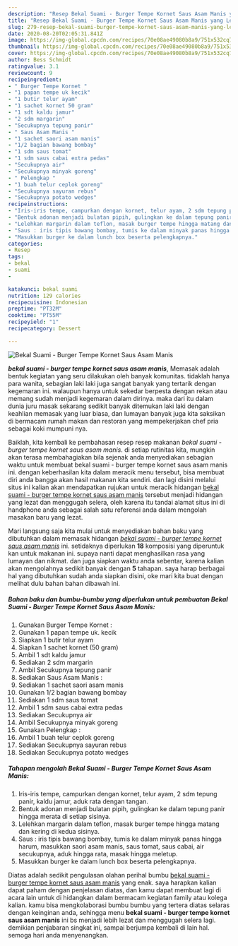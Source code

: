 ```yaml
---
description: "Resep Bekal Suami - Burger Tempe Kornet Saus Asam Manis yang Lezat Sekali"
title: "Resep Bekal Suami - Burger Tempe Kornet Saus Asam Manis yang Lezat Sekali"
slug: 279-resep-bekal-suami-burger-tempe-kornet-saus-asam-manis-yang-lezat-sekali
date: 2020-08-20T02:05:31.841Z
image: https://img-global.cpcdn.com/recipes/70e08ae49080b8a9/751x532cq70/bekal-suami-burger-tempe-kornet-saus-asam-manis-foto-resep-utama.jpg
thumbnail: https://img-global.cpcdn.com/recipes/70e08ae49080b8a9/751x532cq70/bekal-suami-burger-tempe-kornet-saus-asam-manis-foto-resep-utama.jpg
cover: https://img-global.cpcdn.com/recipes/70e08ae49080b8a9/751x532cq70/bekal-suami-burger-tempe-kornet-saus-asam-manis-foto-resep-utama.jpg
author: Bess Schmidt
ratingvalue: 3.1
reviewcount: 9
recipeingredient:
- " Burger Tempe Kornet "
- "1 papan tempe uk kecik"
- "1 butir telur ayam"
- "1 sachet kornet 50 gram"
- "1 sdt kaldu jamur"
- "2 sdm margarin"
- "Secukupnya tepung panir"
- " Saus Asam Manis "
- "1 sachet saori asam manis"
- "1/2 bagian bawang bombay"
- "1 sdm saus tomat"
- "1 sdm saus cabai extra pedas"
- "Secukupnya air"
- "Secukupnya minyak goreng"
- " Pelengkap "
- "1 buah telur ceplok goreng"
- "Secukupnya sayuran rebus"
- "Secukupnya potato wedges"
recipeinstructions:
- "Iris-iris tempe, campurkan dengan kornet, telur ayam, 2 sdm tepung panir, kaldu jamur, aduk rata dengan tangan."
- "Bentuk adonan menjadi bulatan pipih, gulingkan ke dalam tepung panir hingga merata di setiap sisinya."
- "Lelehkan margarin dalam teflon, masak burger tempe hingga matang dan kering di kedua sisinya."
- "Saus : iris tipis bawang bombay, tumis ke dalam minyak panas hingga harum, masukkan saori asam manis, saus tomat, saus cabai, air secukupnya, aduk hingga rata, masak hingga meletup."
- "Masukkan burger ke dalam lunch box beserta pelengkapnya."
categories:
- Resep
tags:
- bekal
- suami
- 

katakunci: bekal suami  
nutrition: 129 calories
recipecuisine: Indonesian
preptime: "PT32M"
cooktime: "PT55M"
recipeyield: "1"
recipecategory: Dessert

---
```



![Bekal Suami - Burger Tempe Kornet Saus Asam Manis](https://img-global.cpcdn.com/recipes/70e08ae49080b8a9/751x532cq70/bekal-suami-burger-tempe-kornet-saus-asam-manis-foto-resep-utama.jpg)

<b><i>bekal suami - burger tempe kornet saus asam manis</i></b>, Memasak adalah bentuk kegiatan yang seru dilakukan oleh banyak komunitas. tidaklah hanya para wanita, sebagian laki laki juga sangat banyak yang tertarik dengan kegemaran ini. walaupun hanya untuk sekedar berpesta dengan rekan atau memang sudah menjadi kegemaran dalam dirinya. maka dari itu dalam dunia juru masak sekarang sedikit banyak ditemukan laki laki dengan keahlian memasak yang luar biasa, dan lumayan banyak juga kita saksikan di bermacam rumah makan dan restoran yang mempekerjakan chef pria sebagai koki mumpuni nya.



Baiklah, kita kembali ke pembahasan resep resep makanan <i>bekal suami - burger tempe kornet saus asam manis</i>. di setiap rutinitas kita, mungkin akan terasa membahagiakan bila sejenak anda menyediakan sebagian waktu untuk membuat bekal suami - burger tempe kornet saus asam manis ini. dengan keberhasilan kita dalam meracik menu tersebut, bisa membuat diri anda bangga akan hasil makanan kita sendiri. dan lagi disini melalui situs ini kalian akan mendapatkan rujukan untuk meracik hidangan <u>bekal suami - burger tempe kornet saus asam manis</u> tersebut menjadi hidangan yang lezat dan menggugah selera, oleh karena itu tandai alamat situs ini di handphone anda sebagai salah satu referensi anda dalam mengolah masakan baru yang lezat.


Mari langsung saja kita mulai untuk menyediakan bahan baku yang dibutuhkan dalam memasak hidangan <u><i>bekal suami - burger tempe kornet saus asam manis</i></u> ini. setidaknya diperlukan <b>18</b> komposisi yang diperuntuk kan untuk makanan ini. supaya nanti dapat menghasilkan rasa yang lumayan dan nikmat. dan juga siapkan waktu anda sebentar, karena kalian akan mengolahnya sedikit banyak dengan <b>5</b> tahapan. saya harap berbagai hal yang dibutuhkan sudah anda siapkan disini, oke mari kita buat dengan melihat dulu bahan bahan dibawah ini.

<!--inarticleads1-->

##### Bahan baku dan bumbu-bumbu yang diperlukan untuk pembuatan Bekal Suami - Burger Tempe Kornet Saus Asam Manis:

1. Gunakan  Burger Tempe Kornet :
1. Gunakan 1 papan tempe uk. kecik
1. Siapkan 1 butir telur ayam
1. Siapkan 1 sachet kornet (50 gram)
1. Ambil 1 sdt kaldu jamur
1. Sediakan 2 sdm margarin
1. Ambil Secukupnya tepung panir
1. Sediakan  Saus Asam Manis :
1. Sediakan 1 sachet saori asam manis
1. Gunakan 1/2 bagian bawang bombay
1. Sediakan 1 sdm saus tomat
1. Ambil 1 sdm saus cabai extra pedas
1. Sediakan Secukupnya air
1. Ambil Secukupnya minyak goreng
1. Gunakan  Pelengkap :
1. Ambil 1 buah telur ceplok goreng
1. Sediakan Secukupnya sayuran rebus
1. Sediakan Secukupnya potato wedges




<!--inarticleads2-->

##### Tahapan mengolah Bekal Suami - Burger Tempe Kornet Saus Asam Manis:

1. Iris-iris tempe, campurkan dengan kornet, telur ayam, 2 sdm tepung panir, kaldu jamur, aduk rata dengan tangan.
1. Bentuk adonan menjadi bulatan pipih, gulingkan ke dalam tepung panir hingga merata di setiap sisinya.
1. Lelehkan margarin dalam teflon, masak burger tempe hingga matang dan kering di kedua sisinya.
1. Saus : iris tipis bawang bombay, tumis ke dalam minyak panas hingga harum, masukkan saori asam manis, saus tomat, saus cabai, air secukupnya, aduk hingga rata, masak hingga meletup.
1. Masukkan burger ke dalam lunch box beserta pelengkapnya.




Diatas adalah sedikit pengulasan olahan perihal bumbu <u>bekal suami - burger tempe kornet saus asam manis</u> yang enak. saya harapkan kalian dapat paham dengan penjelasan diatas, dan kamu dapat membuat lagi di acara lain untuk di hidangkan dalam bermacam kegiatan family atau kolega kalian. kamu bisa mengkolaborasi bumbu bumbu yang tertera diatas selaras dengan keinginan anda, sehingga menu <b>bekal suami - burger tempe kornet saus asam manis</b> ini bs menjadi lebih lezat dan menggugah selera lagi. demikian penjabaran singkat ini, sampai berjumpa kembali di lain hal. semoga hari anda menyenangkan.
